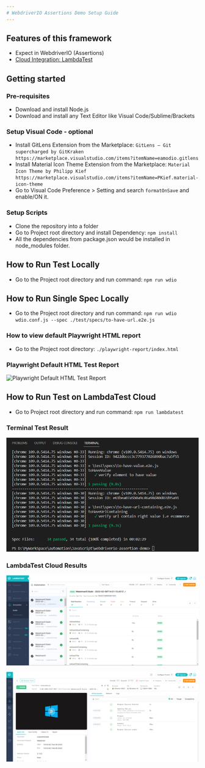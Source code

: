 ```yaml
---
# WebdriverIO Assertions Demo Setup Guide
---
```


## Features of this framework
* Expect in WebdriverIO (Assertions)
* [Cloud Integration: LambdaTest](http://www.lambdatest.com?fp_ref=md-moeen-ajaz40)

## Getting started

### Pre-requisites
* Download and install Node.js
* Download and install any Text Editor like Visual Code/Sublime/Brackets

### Setup Visual Code - optional
* Install GitLens Extension from the Marketplace: `GitLens — Git supercharged by GitKraken https://marketplace.visualstudio.com/items?itemName=eamodio.gitlens`
* Install Material Icon Theme Extension from the Marketplace: `Material Icon Theme by Philipp Kief https://marketplace.visualstudio.com/items?itemName=PKief.material-icon-theme`
* Go to Visual Code Preference > Setting and search `formatOnSave` and enable/ON it.

### Setup Scripts 
* Clone the repository into a folder
* Go to Project root directory and install Dependency: `npm install`
* All the dependencies from package.json would be installed in node_modules folder.

## How to Run Test Locally
* Go to the Project root directory and run command: `npm run wdio`

## How to Run Single Spec Locally
* Go to the Project root directory and run command: `npm run wdio wdio.conf.js --spec ./test/specs/to-have-url.e2e.js`

### How to view default Playwright HTML report
* Go to the Project root directory: `./playwright-report/index.html`

### Playwright Default HTML Test Report
![Playwright Default HTML Test Report](./assets/html-test-report.PNG?raw=true "Playwright Default HTML Test Report")

## How to Run Test on LambdaTest Cloud
* Go to Project root directory and run command: `npm run lambdatest`

### Terminal Test Result
![Terminal Test Result](./assets/terminal-lt.PNG?raw=true "Terminal Test Result")

### LambdaTest Cloud Results
![LambdaTest Cloud Results](./assets/lambdatest-results.PNG?raw=true "LambdaTest Cloud Results")

![LambdaTest Cloud Results Expanded View](./assets/lambdatest-results-expanded-view.PNG?raw=true "LambdaTest Cloud Results Expanded View")
